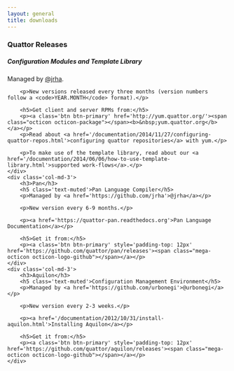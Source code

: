 ```yaml
---
layout: general
title: downloads
---
```


<div class='row'>
    <div class='col-md-6'>
        <h3>Quattor Releases</h3>
        <h5 class='text-muted'>Configuration Modules and Template Library</h5>
        <p>Managed by <a href='https://github.com/jrha'>@jrha</a>.</p>

        <p>New versions released every three months (version numbers follow a <code>YEAR.MONTH</code> format).</p>

        <h5>Get client and server RPMs from:</h5>
        <p><a class='btn btn-primary' href='http://yum.quattor.org/'><span class="octicon octicon-package"></span><b>&nbsp;yum.quattor.org</b></a></p>
        <p>Read about <a href='/documentation/2014/11/27/configuring-quattor-repos.html'>configuring quattor repositories</a> with yum.</p>

        <p>To make use of the template library, read about our <a href='/documentation/2014/06/06/how-to-use-template-library.html'>supported work-flows</a>.</p>
    </div>
    <div class='col-md-3'>
        <h3>Pan</h3>
        <h5 class='text-muted'>Pan Language Compiler</h5>
        <p>Managed by <a href='https://github.com/jrha'>@jrha</a></p>

        <p>New version every 6-9 months.</p>

        <p><a href='https://quattor-pan.readthedocs.org'>Pan Language Documentation</a></p>

        <h5>Get it from:</h5>
        <p><a class='btn btn-primary' style='padding-top: 12px' href='https://github.com/quattor/pan/releases'><span class="mega-octicon octicon-logo-github"></span></a></p>
    </div>
    <div class='col-md-3'>
        <h3>Aquilon</h3>
        <h5 class='text-muted'>Configuration Management Environment</h5>
        <p>Managed by <a href='https://github.com/urbonegi'>@urbonegi</a></p>

        <p>New version every 2-3 weeks.</p>

        <p><a href='/documentation/2012/10/31/install-aquilon.html'>Installing Aquilon</a></p>

        <h5>Get it from:</h5>
        <p><a class='btn btn-primary' style='padding-top: 12px' href='https://github.com/quattor/aquilon/releases'><span class="mega-octicon octicon-logo-github"></span></a></p>
    </div>
</div>
